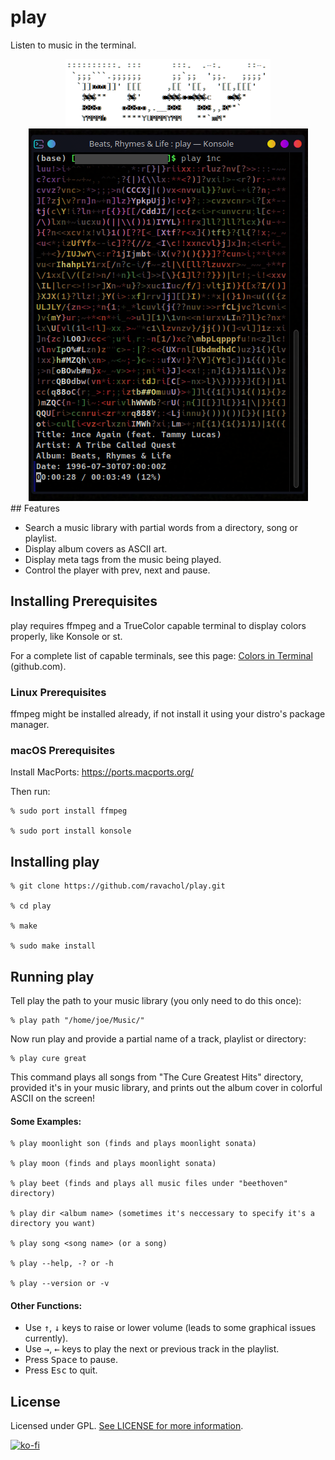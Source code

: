 
# play

Listen to music in the terminal.

<div align="center">
    <img src="play.png" />
</div>
<div align="center">
    <img src="play-screenshot.png" />
</div>
## Features
 
 * Search a music library with partial words from a directory, song or playlist.
 * Display album covers as ASCII art.
 * Display meta tags from the music being played.
 * Control the player with prev, next and pause.

## Installing Prerequisites

play requires ffmpeg and a TrueColor capable terminal to display colors properly, like Konsole or st.

For a complete list of capable terminals, see this page: [Colors in Terminal](https://gist.github.com/CMCDragonkai/146100155ecd79c7dac19a9e23e6a362) (github.com).

### Linux Prerequisites

ffmpeg might be installed already, if not install it using your distro's package manager.

### macOS Prerequisites

Install MacPorts: https://ports.macports.org/

Then run:

```
% sudo port install ffmpeg

% sudo port install konsole

```

## Installing play

 ```
% git clone https://github.com/ravachol/play.git

% cd play

% make

% sudo make install
 ```

## Running play

Tell play the path to your music library (you only need to do this once):

```
% play path "/home/joe/Music/"
```
Now run play and provide a partial name of a track, playlist or directory:

```
% play cure great
```

This command plays all songs from "The Cure Greatest Hits" directory, provided it's in your music library, and prints out the album cover in colorful ASCII on the screen!

#### Some Examples:

 ```
% play moonlight son (finds and plays moonlight sonata)

% play moon (finds and plays moonlight sonata)

% play beet (finds and plays all music files under "beethoven" directory)

% play dir <album name> (sometimes it's neccessary to specify it's a directory you want)

% play song <song name> (or a song)

% play --help, -? or -h

% play --version or -v
 ```

#### Other Functions:

* Use <kbd>↑</kbd>, <kbd>↓</kbd> keys to raise or lower volume (leads to some graphical issues currently). 
* Use <kbd>→</kbd>, <kbd>←</kbd> keys to play the next or previous track in the playlist. 
* Press <kbd>Space</kbd> to pause.
* Press <kbd>Esc</kbd> to quit.

## License

Licensed under GPL. [See LICENSE for more information](https://github.com/ravachol/play/blob/main/LICENSE).



[![ko-fi](https://ko-fi.com/img/githubbutton_sm.svg)](https://ko-fi.com/W7W7LHNCZ)